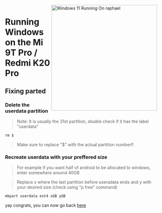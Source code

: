 <img align="right" src="https://raw.githubusercontent.com/graphiks/woa-raphael/main/media/raphael.png" width="350" alt="Windows 11 Running On raphael">


# Running Windows on the  Mi 9T Pro / Redmi K20 Pro 

## Fixing parted

### Delete the userdata partition
> Note: It is usually the 31st partition, double check if it has the label "userdata"
```cmd
rm $
```
> Make sure to replace "$" with the actual partition number!!

### Recreate userdata with your preffered size
> For example if you want half of android to be allocated to windows, enter somewhere around 40GB

> Replace x where the last partition before useradata ends and y with your desired size (check using "p free" command)
```cmd
mkpart userdata ext4 xGB yGB
```
yay congrats, you can now go back [here](/guide/install-1.md#Notes) 
